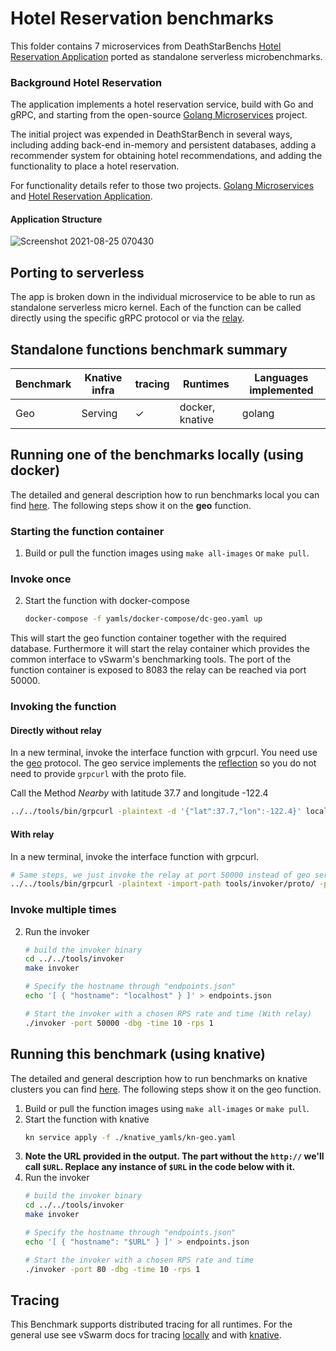 # Hotel Reservation benchmarks

This folder contains 7 microservices from DeathStarBenchs [Hotel Reservation Application](https://github.com/delimitrou/DeathStarBench/tree/master/hotelReservation) ported as standalone serverless microbenchmarks.

### Background Hotel Reservation
The application implements a hotel reservation service, build with Go and gRPC, and starting from the open-source [Golang Microservices](https://github.com/harlow/go-micro-services) project.

The initial project was expended in DeathStarBench in several ways, including adding back-end in-memory and persistent databases, adding a recommender system for obtaining hotel recommendations, and adding the functionality to place a hotel reservation.

For functionality details refer to those two projects. [Golang Microservices](https://github.com/harlow/go-micro-services) and [Hotel Reservation Application](https://github.com/delimitrou/DeathStarBench/tree/master/hotelReservation).

#### Application Structure
![Screenshot 2021-08-25 070430](https://user-images.githubusercontent.com/31178749/130729727-94231cad-c6bb-4155-bb9b-0f622dfb553a.png)


## Porting to serverless
The app is broken down in the individual microservice to be able to run as standalone serverless micro kernel. Each of the function can be called directly using the specific gRPC protocol or via the [relay](../../tools/).

## Standalone functions benchmark summary

| Benchmark | Knative infra | tracing | Runtimes            | Languages implemented  |
|-----------|---------------|---------|---------------------|------------------------|
| Geo       | Serving       | ✓       | docker, knative     | golang |



## Running one of the benchmarks locally (using docker)

The detailed and general description how to run benchmarks local you can find [here](../../docs/running_locally.md). The following steps show it on the **geo** function.

### Starting the function container

1. Build or pull the function images using `make all-images` or `make pull`.
### Invoke once
2. Start the function with docker-compose
   ```bash
   docker-compose -f yamls/docker-compose/dc-geo.yaml up
   ```

This will start the geo function container together with the required database.
Furthermore it will start the relay container which provides the common interface to vSwarm's benchmarking tools. The port of the function container is exposed to 8083 the relay can be reached via port 50000.

### Invoking the function

#### Directly without relay
In a new terminal, invoke the interface function with grpcurl. You need use the [geo](https://github.com/ease-lab/vSwarm-proto/proto/hotel_reserv/geo/geo.proto) protocol. The geo service implements the [reflection](https://github.com/fullstorydev/grpcurl#server-reflection) so you do not need to provide `grpcurl` with the proto file.

Call the Method _Nearby_ with latitude 37.7 and longitude -122.4
   ```bash
   ../../tools/bin/grpcurl -plaintext -d '{"lat":37.7,"lon":-122.4}' localhost:8083  geo.Geo.Nearby
   ```
#### With relay
In a new terminal, invoke the interface function with grpcurl.
   ```bash
   # Same steps, we just invoke the relay at port 50000 instead of geo server directly
   ../../tools/bin/grpcurl -plaintext -import-path tools/invoker/proto/ -proto helloworld.proto  localhost:50000 helloworld.Greeter.SayHello
   ```
### Invoke multiple times
2. Run the invoker
   ```bash
   # build the invoker binary
   cd ../../tools/invoker
   make invoker

   # Specify the hostname through "endpoints.json"
   echo '[ { "hostname": "localhost" } ]' > endpoints.json

   # Start the invoker with a chosen RPS rate and time (With relay)
   ./invoker -port 50000 -dbg -time 10 -rps 1
   ```


## Running this benchmark (using knative)

The detailed and general description how to run benchmarks on knative clusters you can find [here](../../docs/running_benchmarks.md). The following steps show it on the geo function.
1. Build or pull the function images using `make all-images` or `make pull`.
2. Start the function with knative
   ```bash
   kn service apply -f ./knative_yamls/kn-geo.yaml
   ```
3. **Note the URL provided in the output. The part without the `http://` we'll call `$URL`. Replace any instance of `$URL` in the code below with it.**
4. Run the invoker
   ```bash
   # build the invoker binary
   cd ../../tools/invoker
   make invoker

   # Specify the hostname through "endpoints.json"
   echo '[ { "hostname": "$URL" } ]' > endpoints.json

   # Start the invoker with a chosen RPS rate and time
   ./invoker -port 80 -dbg -time 10 -rps 1
   ```

## Tracing
This Benchmark supports distributed tracing for all runtimes. For the general use see vSwarm docs for tracing [locally](../../docs/running_locally.md#tracing) and with [knative](../../docs/running_benchmarks.md#tracing).